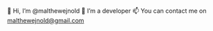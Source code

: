 👋 Hi, I’m @malthewejnold
👀 I’m a developer
📫 You can contact me on malthewejnold@gmail.com

<!---
malthewejnold/malthewejnold is a ✨ special ✨ repository because its `README.md` (this file) appears on your GitHub profile.
You can click the Preview link to take a look at your changes.
--->
